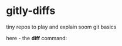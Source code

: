 gitly-diffs
===========

tiny repos to play and explain soom git basics

here - the **diff** command:



